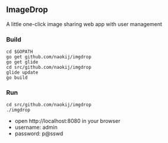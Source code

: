 ## ImageDrop
A little one-click image sharing web app with user management

### Build


	cd $GOPATH
	go get github.com/naokij/imgdrop
	go get glide
	cd src/github.com/naokij/imgdrop
	glide update
	go build

### Run

	cd src/github.com/naokij/imgdrop
	./imgdrop

* open http://localhost:8080 in your browser
* username: admin
* password: p@sswd